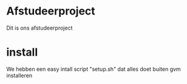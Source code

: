 # Afstudeerproject
Dit is ons afstudeerproject

# install
We hebben een easy intall script "setup.sh" dat alles doet buiten gvm installeren
